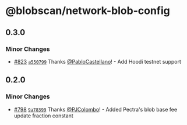 # @blobscan/network-blob-config

## 0.3.0

### Minor Changes

- [#823](https://github.com/Blobscan/blobscan/pull/823) [`a550799`](https://github.com/Blobscan/blobscan/commit/a550799462d4d657ef6e1f50155c3efe55e39759) Thanks [@PabloCastellano](https://github.com/PabloCastellano)! - Add Hoodi testnet support

## 0.2.0

### Minor Changes

- [#798](https://github.com/Blobscan/blobscan/pull/798) [`9a78399`](https://github.com/Blobscan/blobscan/commit/9a783998bac9c6e9f929a89f0e685b8745edd3ac) Thanks [@PJColombo](https://github.com/PJColombo)! - Added Pectra's blob base fee update fraction constant
